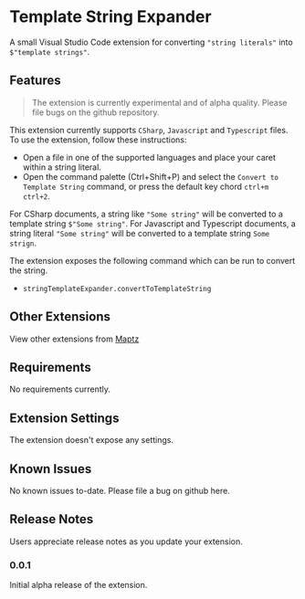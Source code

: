 # Template String Expander

A small Visual Studio Code extension for converting `"string literals"` into `$"template strings"`. 

## Features

> The extension is currently experimental and of alpha quality. Please file bugs on the github repository.

This extension currently supports `CSharp`, `Javascript` and `Typescript` files. To use the extension, follow these instructions:

- Open a file in one of the supported languages and place your caret within a string literal.
- Open the command palette (Ctrl+Shift+P) and select the `Convert to Template String` command, or press the default key chord `ctrl+m ctrl+2`. 

For CSharp documents, a string like `"Some string"` will be converted to a template string `$"Some string"`. For Javascript and Typescript documents, a string literal `"Some string"` will be converted to a template string ``Some strign``.

The extension exposes the following command which can be run to convert the string. 

- `stringTemplateExpander.convertToTemplateString`

## Other Extensions

View other extensions from [Maptz](https://marketplace.visualstudio.com/publishers/maptz)


## Requirements

No requirements currently.

## Extension Settings

The extension doesn't expose any settings.

## Known Issues

No known issues to-date. Please file a bug on github here. 

## Release Notes

Users appreciate release notes as you update your extension.

### 0.0.1

Initial alpha release of the extension.

